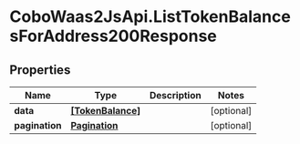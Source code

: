 # CoboWaas2JsApi.ListTokenBalancesForAddress200Response

## Properties

Name | Type | Description | Notes
------------ | ------------- | ------------- | -------------
**data** | [**[TokenBalance]**](TokenBalance.md) |  | [optional] 
**pagination** | [**Pagination**](Pagination.md) |  | [optional] 


